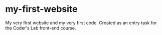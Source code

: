 # my-first-website
My very first website and my very first code.
Created as an entry task for the Coder's Lab front-end course.
